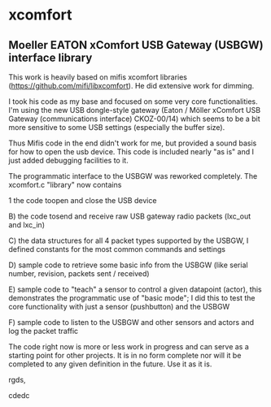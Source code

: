 # xcomfort
## Moeller EATON xComfort USB Gateway (USBGW) interface library

This work is heavily based on mifis xcomfort libraries (https://github.com/mifi/libxcomfort). He did extensive work for dimming. 

I took his code as my base and focused on some very core functionalities. I'm using the new USB dongle-style gateway (Eaton / Möller xComfort USB Gateway (communications interface) CKOZ-00/14) which seems to be a bit more sensitive to some USB settings (especially the buffer size). 

Thus Mifis code in the end didn't work for me, but provided a sound basis for how to open the usb device. This code is included nearly "as is" and I just added debugging facilities to it. 

The programmatic interface to the USBGW was reworked completely. The xcomfort.c "library" now contains 

1 the code toopen and close the USB device

B) the code tosend and receive raw USB gateway radio packets (lxc_out and lxc_in)

C) the data structures for all 4 packet types supported by the USBGW, I defined constants for the most common commands and settings

D) sample code to retrieve some basic info from the USBGW (like serial number, revision, packets sent / received)

E) sample code to "teach" a sensor to control a given datapoint (actor), this demonstrates the programmatic use of "basic mode"; I did this to test the core functionality with just a sensor (pushbutton) and the USBGW

F) sample code to listen to the USBGW and other sensors and actors and log the packet traffic

The code right now is more or less work in progress and can serve as a starting point for other projects. It is in no form complete nor will it be completed to any given definition in the future. Use it as it is.

rgds,

cdedc
